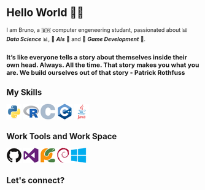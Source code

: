 
# Hello World 👋😄

 I am Bruno, a 🇧🇷 computer engeneering studant, passionated about 📊 ***Data Science*** 📊, 🤖 ***AIs*** 🤖 and 👾 ***Game Development*** 👾.

### It’s like everyone tells a story about themselves inside their own head. Always. All the time. That story makes you what you are. We build ourselves out of that story - Patrick Rothfuss


## My Skills


<img src="https://raw.githubusercontent.com/devicons/devicon/master/icons/python/python-original.svg" alt="ruby" width="40" height="40" style="max-width:100%;"></img></img> <img src="
https://raw.githubusercontent.com/devicons/devicon/master/icons/r/r-original.svg" alt="ruby" width="40" height="40" style="max-width:100%;"></img></img> <img src="https://raw.githubusercontent.com/devicons/devicon/master/icons/c/c-original.svg" alt="ruby" width="40" height="40" style="max-width:100%;"></img> <img src="
https://raw.githubusercontent.com/devicons/devicon/master/icons/cplusplus/cplusplus-original.svg" alt="ruby" width="40" height="40" style="max-width:100%;"></img> <img src="
https://raw.githubusercontent.com/devicons/devicon/master/icons/java/java-original-wordmark.svg" alt="ruby" width="40" height="40" style="max-width:100%;"></img>



## Work Tools and Work Space

</img> <img src="
https://raw.githubusercontent.com/devicons/devicon/master/icons/github/github-original.svg" alt="ruby" width="40" height="40" style="max-width:100%;"></img> <img src="
https://raw.githubusercontent.com/devicons/devicon/master/icons/visualstudio/visualstudio-plain.svg" alt="ruby" width="40" height="40" style="max-width:100%;"></img> <img src="
https://raw.githubusercontent.com/devicons/devicon/master/icons/pycharm/pycharm-original.svg" alt="ruby" width="40" height="40" style="max-width:100%;"><img src="
https://raw.githubusercontent.com/devicons/devicon/master/icons/debian/debian-original.svg" alt="ruby" width="40" height="40" style="max-width:100%;"><img src="
https://raw.githubusercontent.com/devicons/devicon/master/icons/windows8/windows8-original.svg" alt="ruby" width="40" height="40" style="max-width:100%;">

## Let's connect? 









<!--
**LilPaje/LilPaje** is a ✨ _special_ ✨ repository because its `README.md` (this file) appears on your GitHub profile.

Here are some ideas to get you started:

- 🔭 I’m currently working on ...
- 🌱 I’m currently learning ...
- 👯 I’m looking to collaborate on ...
- 🤔 I’m looking for help with ...
- 💬 Ask me about ...
- 📫 How to reach me: ...
- 😄 Pronouns: ...
- ⚡ Fun fact: ...
-->

